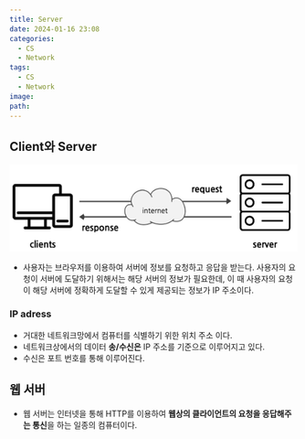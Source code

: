 ```yaml
---
title: Server
date: 2024-01-16 23:08
categories:
  - CS
  - Network
tags:
  - CS
  - Network
image: 
path:
---
```


## Client와 Server
![](/assets/img/IMG/CS/Network/clientServer.png)

- 사용자는 브라우저를 이용하여 서버에 정보를 요청하고 응답을 받는다. 사용자의 요청이 서버에 도달하기 위해서는 해당 서버의 정보가 필요한데, 이 때 사용자의 요청이 해당 서버에 정확하게 도달할 수 있게 제공되는 정보가 IP 주소이다.

### IP adress
- 거대한 네트워크망에서 컴퓨터를 식별하기 위한 위치 주소 이다.
- 네트워크상에서의 데이터 **송/수신은** IP 주소를 기준으로 이루어지고 있다.
- 수신은 포트 번호를 통해 이루어진다.

## 웹 서버
+ 웹 서버는 인터넷을 통해 HTTP를 이용하여 **웹상의 클라이언트의 요청을 응답해주는 통신**을 하는 일종의 컴퓨터이다.